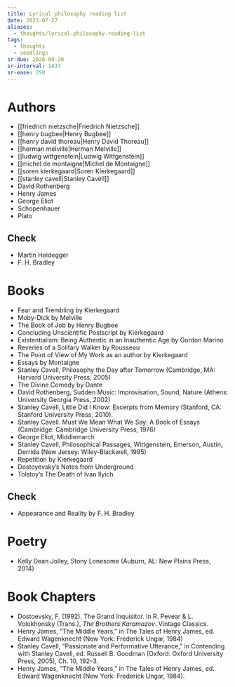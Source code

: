 ```yaml
---
title: Lyrical philosophy reading list
date: 2023-07-27
aliases:
  - thoughts/lyrical-philosophy-reading-list
tags:
  - thoughts
  - seedlings
sr-due: 2028-09-20
sr-interval: 1437
sr-ease: 250
---
```

# Authors

- [[friedrich nietzsche|Friedrich Nietzsche]]
- [[henry bugbee|Henry Bugbee]]
- [[henry david thoreau|Henry David Thoreau]]
- [[herman melville|Herman Melville]]
- [[ludwig wittgenstein|Ludwig Wittgenstein]]
- [[michel de montaigne|Michel de Montaigne]]
- [[soren kierkegaard|Soren Kierkegaard]]
- [[stanley cavell|Stanley Cavell]]
- David Rothenberg
- Henry James
- George Eliot
- Schopenhauer
- Plato

## Check

- Martin Heidegger
- F. H. Bradley

# Books

- Fear and Trembling by Kierkegaard
- Moby-Dick by Melville
- The Book of Job by Henry Bugbee
- Concluding Unscientific Postscript by Kierkegaard
- Existentialism: Being Authentic in an Inauthentic Age by Gordon Marino
- Reveries of a Solitary Walker by Rousseau
- The Point of View of My Work as an author by Kierkegaard
- Essays by Montaigne
- Stanley Cavell, Philosophy the Day after Tomorrow (Cambridge, MA: Harvard University Press, 2005)
- The Divine Comedy by Dante
- David Rothenberg, Sudden Music: Improvisation, Sound, Nature (Athens: University Georgia Press, 2002)
- Stanley Cavell, Little Did I Know: Excerpts from Memory (Stanford, CA: Stanford University Press, 2010).
- Stanley Cavell. Must We Mean What We Say: A Book of Essays (Cambridge: Cambridge University Press, 1976)
-  George Eliot, Middlemarch
- Stanley Cavell, Philosophical Passages, Wittgenstein, Emerson, Austin, Derrida (New Jersey: Wiley-Blackwell, 1995)
- Repetition by Kierkegaard
- Dostoyevsky’s Notes from Underground
- Tolstoy’s The Death of Ivan Ilyich

## Check
- Appearance and Reality by F. H. Bradley

# Poetry

- Kelly Dean Jolley, Stony Lonesome (Auburn, AL: New Plains Press, 2014)

# Book Chapters

- Dostoevsky, F. (1992). The Grand Inquisitor. In R. Pevear & L. Volokhonsky (Trans.), _The Brothers Karamazov_. Vintage Classics.
- Henry James, “The Middle Years,” in The Tales of Henry James, ed. Edward Wagenknecht (New York: Frederick Ungar, 1984)
- Stanley Cavell, “Passionate and Performative Utterance,” in Contending with Stanley Cavell, ed. Russell B. Goodman (Oxford: Oxford University Press, 2005), Ch. 10, 192–3.
- Henry James, “The Middle Years,” in The Tales of Henry James, ed. Edward Wagenknecht (New York: Frederick Ungar, 1984).